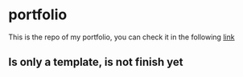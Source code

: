 # portfolio
This is the repo of my portfolio, you can check it in the following [link](https://jela3105.github.io/portfolio/)
## Is only a template, is not finish yet
